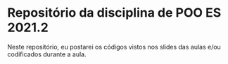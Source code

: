 # Repositório da disciplina de POO ES 2021.2

Neste repositório, eu postarei os códigos vistos nos slides das aulas e/ou codificados durante a aula.
